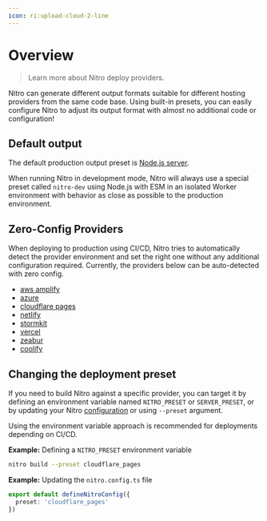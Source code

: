 ```yaml
---
icon: ri:upload-cloud-2-line
---
```


# Overview

> Learn more about Nitro deploy providers.

Nitro can generate different output formats suitable for different hosting providers from the same code base.
Using built-in presets, you can easily configure Nitro to adjust its output format with almost no additional code or configuration!

## Default output

The default production output preset is [Node.js server](/deploy/node).

When running Nitro in development mode, Nitro will always use a special preset called `nitro-dev` using Node.js with ESM in an isolated Worker environment with behavior as close as possible to the production environment.

## Zero-Config Providers

When deploying to production using CI/CD, Nitro tries to automatically detect the provider environment and set the right one without any additional configuration required. Currently, the providers below can be auto-detected with zero config.

- [aws amplify](/deploy/providers/aws-amplify)
- [azure](/deploy/providers/azure)
- [cloudflare pages](/deploy/providers/cloudflare#cloudflare-pages)
- [netlify](/deploy/providers/netlify)
- [stormkit](/deploy/providers/stormkit)
- [vercel](/deploy/providers/vercel)
- [zeabur](/deploy/providers/zeabur)
- [coolify](/deploy/providers/coolify)

## Changing the deployment preset

If you need to build Nitro against a specific provider, you can target it by defining an environment variable named `NITRO_PRESET` or `SERVER_PRESET`, or by updating your Nitro [configuration](/guide/configuration) or using `--preset` argument.

Using the environment variable approach is recommended for deployments depending on CI/CD.

**Example:** Defining a `NITRO_PRESET` environment variable
```bash
nitro build --preset cloudflare_pages
```

**Example:** Updating the `nitro.config.ts` file

```ts
export default defineNitroConfig({
  preset: 'cloudflare_pages'
})
```
